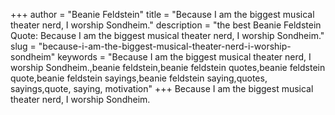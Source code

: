 +++
author = "Beanie Feldstein"
title = "Because I am the biggest musical theater nerd, I worship Sondheim."
description = "the best Beanie Feldstein Quote: Because I am the biggest musical theater nerd, I worship Sondheim."
slug = "because-i-am-the-biggest-musical-theater-nerd-i-worship-sondheim"
keywords = "Because I am the biggest musical theater nerd, I worship Sondheim.,beanie feldstein,beanie feldstein quotes,beanie feldstein quote,beanie feldstein sayings,beanie feldstein saying,quotes, sayings,quote, saying, motivation"
+++
Because I am the biggest musical theater nerd, I worship Sondheim.
